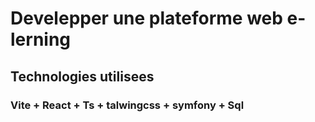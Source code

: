 # Develepper une plateforme web e-lerning
## Technologies utilisees
### Vite + React + Ts + talwingcss + symfony + Sql
